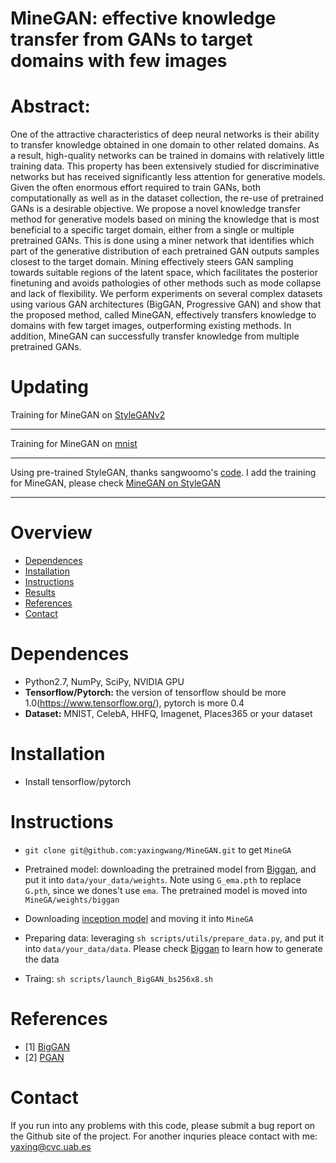 # MineGAN: effective knowledge transfer from  GANs to target domains with few images 
# Abstract: 
One of the attractive characteristics of deep neural networks is their ability to transfer knowledge obtained in one domain to other related domains. As a result, high-quality networks can be trained in domains with relatively little training data. This property has been extensively studied for discriminative networks but has received significantly less attention for generative models.  Given the often enormous effort required to train GANs, both computationally as well as in the dataset collection, the re-use of pretrained GANs is a desirable objective.  We propose a novel knowledge transfer method for generative models based on mining the knowledge that is most beneficial to a specific target domain, either from a single or multiple pretrained GANs.  This is done using a miner network that identifies which part of the generative distribution of each pretrained GAN outputs samples closest to the target domain.  Mining effectively steers GAN sampling towards suitable regions of the latent space, which facilitates the posterior finetuning and avoids pathologies of other methods such as mode collapse and lack of flexibility.  We perform experiments on several complex datasets using various GAN architectures (BigGAN, Progressive GAN) and show that the proposed method, called MineGAN, effectively transfers knowledge to domains with few target images, outperforming existing methods.  In addition, MineGAN can successfully transfer knowledge from multiple pretrained GANs. 

# Updating 
Training for MineGAN on [StyleGANv2](https://github.com/yaxingwang/MineGAN/tree/master/styleGANv2)

------------------------------------------------------------

Training for MineGAN on [mnist](https://github.com/yaxingwang/MineGAN/tree/master/MNISTtf)

------------------------------------------------------------

Using pre-trained StyleGAN, thanks sangwoomo's [code](https://github.com/sangwoomo/FreezeD). I add the training for MineGAN, please check [MineGAN on StyleGAN](https://github.com/yaxingwang/MineGAN/tree/master/styleGAN)

------------------------------------------------------------

# Overview 
- [Dependences](#dependences)
- [Installation](#installtion)
- [Instructions](#instructions)
- [Results](#results)
- [References](#references)
- [Contact](#contact)
# Dependences 
- Python2.7, NumPy, SciPy, NVIDIA GPU
- **Tensorflow/Pytorch:** the version of tensorflow should be more 1.0(https://www.tensorflow.org/), pytorch is more 0.4
- **Dataset:** MNIST, CelebA, HHFQ, Imagenet, Places365 or your dataset 

# Installation 
- Install tensorflow/pytorch
# Instructions

- `git clone git@github.com:yaxingwang/MineGAN.git` to get `MineGA`

- Pretrained model: downloading the pretrained model from [Biggan](https://github.com/ajbrock/BigGAN-PyTorch), and put it into `data/your_data/weights`. Note using `G_ema.pth` to replace `G.pth`, since we dones't use `ema`. The pretrained model is moved into `MineGA/weights/biggan` 

- Downloading [inception model](https://drive.google.com/file/d/1A5C1jYieAcu_CDml0mhrLGqCCBF4uujG/view?usp=sharing) and moving it into `MineGA` 

- Preparing data: leveraging  `sh scripts/utils/prepare_data.py`, and put it into `data/your_data/data`. Please check [Biggan](https://github.com/ajbrock/BigGAN-PyTorch) to learn how to generate the data 

- Traing: ```sh scripts/launch_BigGAN_bs256x8.sh```


 


# References 
- \[1\] [BigGAN](https://arxiv.org/abs/1809.11096) 
- \[2\] [PGAN](https://arxiv.org/abs/1710.10196) 
# Contact


If you run into any problems with this code, please submit a bug report on the Github site of the project. For another inquries pleace contact with me: yaxing@cvc.uab.es

